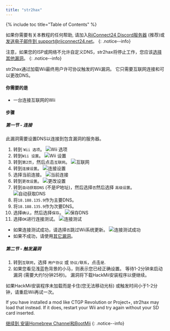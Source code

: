 ```yaml
---
title: "str2hax"
---
```


{% include toc title="Table of Contents" %}

如果你需要有关本教程的任何帮助, 请加入[RiiConnect24 Discord服务器](https://discord.gg/rc24) (推荐)或 [发送电子邮件到 support@riiconnect24.net](mailto:support@riiconnect24.net)。
{: .notice--info}

注意，如果您的ISP或网络不允许自定义DNS，str2hax将停止工作，您应该[选择其他漏洞](get-started)。
{: .notice--info}

str2hax通过加载Wii最终用户许可协议触发的Wii漏洞。 它只需要互联网连接和可以更改DNS。

#### 你需要的是

* 一台连接互联网的Wii

#### 步骤

##### 第一节 - 连接

此漏洞需要设置DNS以连接到包含漏洞的服务器。

1. 转到 `Wii 选项`。 ![Wii 选项](/images/RiiConnect24/Internet_1.png)
2. 转到`Wii 设置`。 ![Wii 设置](/images/RiiConnect24/Internet_2.png)
3. 转到`第2页`，然后点击`互联网`。 ![互联网](/images/RiiConnect24/Internet_3.png)
4. 转到`连接设置`。 ![连接设置](/images/RiiConnect24/Internet_4.png)
5. 选择当前连接。 ![当前连接](/images/RiiConnect24/Internet_5.png)
6. 转到`更改设置`。 ![更改设置](/images/RiiConnect24/Internet_6.png)
7. 转到`自动获取DNS` (不是IP地址)，然后选择`否`然后选择 `高级设置`。 ![自动获取DNS](/images/RiiConnect24/Internet_7.png)
8. 将`18.188.135.9`作为主要DNS。
9. 将`18.188.135.9`作为次要DNS。
10. 选择`确认`，然后选择`保存`。 ![保存DNS](/images/RiiConnect24/Internet_10.png)
11. 选择`OK`进行连接测试。 ![连接测试](/images/RiiConnect24/Internet_11.png)
   - 如果连接测试成功，请选择`否`跳过Wii系统更新。 ![连接测试成功](/images/RiiConnect24/Internet_12.png)
   - 如果不成功，请使用[其它漏洞](get-started)。

##### 第二节 - 触发漏洞

1. 转到`互联网`，选择 `用户协议` 或 `协议/联系`，点击`是`.
2. 如果您看见浅蓝色背景的小马，则表示您已经正确设置。 等待1-2分钟来启动漏洞 (需要大约1分钟25秒)。 漏洞将下载HackMii安装程序以便继续。

如果HackMii安装程序未加载而是卡住(您无法移动光标) 或触发时间小于1-2分钟，请重启Wii再试一次。

If you have installed a mod like CTGP Revolution or Project+, str2hax may load that instead. If it does, restart your Wii and try again without your SD card inserted.

[继续到 安装Homebrew Channel和BootMii](hbc)
{: .notice--info}
